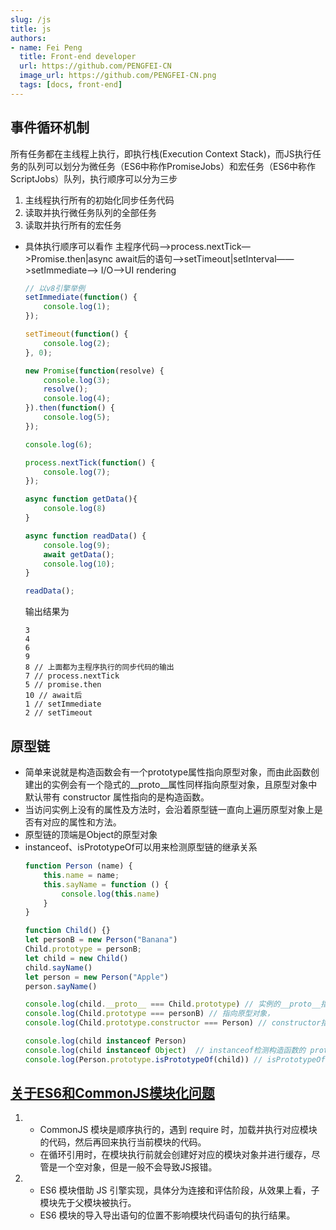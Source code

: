 ```yaml
---
slug: /js
title: js
authors:
- name: Fei Peng
  title: Front-end developer
  url: https://github.com/PENGFEI-CN
  image_url: https://github.com/PENGFEI-CN.png
  tags: [docs, front-end]
---
```


## 事件循环机制
所有任务都在主线程上执行，即执行栈(Execution Context Stack)，而JS执行任务的队列可以划分为微任务（ES6中称作PromiseJobs）和宏任务（ES6中称作ScriptJobs）队列，执行顺序可以分为三步

1. 主线程执行所有的初始化同步任务代码
2. 读取并执行微任务队列的全部任务
3. 读取并执行所有的宏任务

- 具体执行顺序可以看作 主程序代码—>process.nextTick—>Promise.then|async await后的语句——>setTimeout|setInterval——>setImmediate——> I/O——>UI rendering
   
    ```javascript
    // 以v8引擎举例
    setImmediate(function() {
        console.log(1);
    });
    
    setTimeout(function() {
        console.log(2);
    }, 0);
    
    new Promise(function(resolve) {
        console.log(3);
        resolve();
        console.log(4);
    }).then(function() {
        console.log(5);
    });
    
    console.log(6);
    
    process.nextTick(function() {
        console.log(7);
    });
    
    async function getData(){
        console.log(8)
    }
    
    async function readData() {
        console.log(9);
        await getData();
        console.log(10);
    }
    
    readData();
    ```
    输出结果为
    ```
    3
    4
    6
    9
    8 // 上面都为主程序执行的同步代码的输出
    7 // process.nextTick
    5 // promise.then
    10 // await后
    1 // setImmediate
    2 // setTimeout
    ```

## 原型链
- 简单来说就是构造函数会有一个prototype属性指向原型对象，而由此函数创建出的实例会有一个隐式的__proto__属性同样指向原型对象，且原型对象中默认带有 constructor 属性指向的是构造函数。
- 当访问实例上没有的属性及方法时，会沿着原型链一直向上遍历原型对象上是否有对应的属性和方法。
- 原型链的顶端是Object的原型对象
- instanceof、isPrototypeOf可以用来检测原型链的继承关系
    ```javascript
    function Person (name) {
        this.name = name;
        this.sayName = function () {
            console.log(this.name)
        }
    }
    
    function Child() {}
    let personB = new Person("Banana")
    Child.prototype = personB;
    let child = new Child()
    child.sayName()
    let person = new Person("Apple")
    person.sayName()
    
    console.log(child.__proto__ === Child.prototype) // 实例的__proto__指向原型对象，prototype一样
    console.log(Child.prototype === personB) // 指向原型对象，
    console.log(Child.prototype.constructor === Person) // constructor指向原型对象new Person("Banana")对应的构造函数也就是Person
    
    console.log(child instanceof Person)
    console.log(child instanceof Object)  // instanceof检测构造函数的 prototype 属性是否出现在某个实例对象的原型链上
    console.log(Person.prototype.isPrototypeOf(child)) // isPrototypeOf检测一个对象是否存在于另一个对象的原型链
    ```
  
## [关于ES6和CommonJS模块化问题](https://zhuanlan.zhihu.com/p/422704350)
1. * CommonJS 模块是顺序执行的，遇到 require 时，加载并执行对应模块的代码，然后再回来执行当前模块的代码。
   * 在循环引用时，在模块执行前就会创建好对应的模块对象并进行缓存，尽管是一个空对象，但是一般不会导致JS报错。
2. * ES6 模块借助 JS 引擎实现，具体分为连接和评估阶段，从效果上看，子模块先于父模块被执行。
   * ES6 模块的导入导出语句的位置不影响模块代码语句的执行结果。